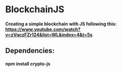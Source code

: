 # BlockchainJS
#### Creating a simple blockchain with JS following this: https://www.youtube.com/watch?v=zVqczFZr124&list=WL&index=4&t=5s


## Dependencies:
#### npm install crypto-js